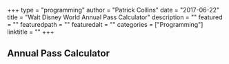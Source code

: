 +++
type = "programming"
author = "Patrick Collins"
date = "2017-06-22"
title = "Walt Disney World Annual Pass Calculator"
description = ""
featured = ""
featuredpath = ""
featuredalt = ""
categories = ["Programming"]
linktitle = ""
+++

## Annual Pass Calculator
